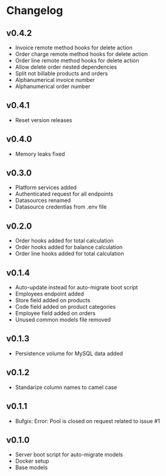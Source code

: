 # Changelog

## v0.4.2

- Invoice remote method hooks for delete action
- Order charge remote method hooks for delete action
- Order line remote method hooks for delete action
- Allow delete order nested dependencies
- Split not billable products and orders
- Alphanumerical invoice number
- Alphanumerical order number

## v0.4.1

- Reset version releases

## v0.4.0

- Memory leaks fixed

## v0.3.0

- Platform services added
- Authenticated request for all endpoints
- Datasources renamed
- Datasource credentias from .env file

## v0.2.0

- Order hooks added for total calculation
- Order hooks added for balance calculation
- Order line hooks added for total calculation

## v0.1.4

- Auto-update instead for auto-migrate boot script
- Employees endpoint added
- Store field added on products
- Code field added on product categories
- Employee field added on orders
- Unused common models file removed

## v0.1.3

- Persistence volume for MySQL data added

## v0.1.2

- Standarize column names to camel case

## v0.1.1

- Bufgix: Error: Pool is closed on request related to issue #1

## v0.1.0

- Server boot script for auto-migrate models
- Docker setup
- Base models

